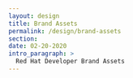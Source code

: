 ```yaml
---
layout: design
title: Brand Assets
permalink: /design/brand-assets
section:
date: 02-20-2020
intro_paragraph: >
  Red Hat Developer Brand Assets
---
```


